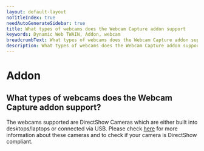 ```yaml
---
layout: default-layout
noTitleIndex: true
needAutoGenerateSidebar: true
title: What types of webcams does the Webcam Capture addon support
keywords: Dynamic Web TWAIN, Addon, webcam
breadcrumbText: What types of webcams does the Webcam Capture addon support
description: What types of webcams does the Webcam Capture addon support
---
```


# Addon

## What types of webcams does the Webcam Capture addon support?

The webcams supported are DirectShow Cameras which are either built into desktops/laptops or connected via USB. Please check <a href="https://www.dynamsoft.com/web-twain/docs-archive/getstarted/hardware.html?ver=17.2.1#directshow-cameras" target="_blank">here</a> for more information about these cameras and to check if your camera is DirectShow compliant.
